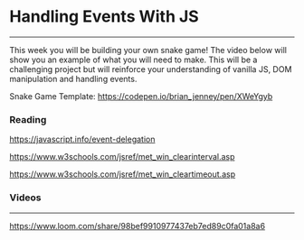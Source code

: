 # Handling Events With JS

---

This week you will be building your own snake game! The video below will show you an example of what you will need to make. This will be a challenging project but will reinforce your understanding of vanilla JS, DOM manipulation and handling events.

Snake Game Template: https://codepen.io/brian_jenney/pen/XWeYgyb

### Reading

https://javascript.info/event-delegation

https://www.w3schools.com/jsref/met_win_clearinterval.asp

https://www.w3schools.com/jsref/met_win_cleartimeout.asp

### Videos

---

https://www.loom.com/share/98bef9910977437eb7ed89c0fa01a8a6
